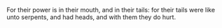 For their power is in their mouth, and in their tails: for their tails were like unto serpents, and had heads, and with them they do hurt.
